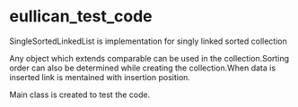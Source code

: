 # eullican_test_code

SingleSortedLinkedList is implementation for singly linked sorted collection

Any object which extends comparable can be used  in the collection.Sorting order can also be determined while creating the collection.When data is inserted link is mentained with insertion position.

Main class is created to test the code.

